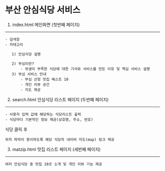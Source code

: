 부산 안심식당 서비스
===============

1. index.html 메인화면 (첫번째 페이지)
---
    - 검색창
    - 카테고리

       1) 안심식당 설명

       2) 부심이란?
           - 위생이 부족한 식당에 대한 기사와 서비스를 만든 이유 및 핵심 서비스 설명
       3) 부심 서비스 안내
           - 부심 선정 맛집 베스트 10
           - 개인 리뷰 공간
           - 지도 제공

2. search.html 안심식당 리스트 페이지 (두번째 페이지)
---
    - 사용자 입력 값에 해당하는 식당리스트 출력
    - 식당마다 기본적인 정보 제공(상호명, 주소, 번호)

   식당 클릭 후

    위치 파악이 용이하도록 해당 식당의 네이버 지도(map) 링크 제공    


3. matzip.html 맛집 리스트 페이지 (세번째 페이지)
---
    여러 안심식당 중 맛집 10곳 소개 및 개인 리뷰 기능 제공

